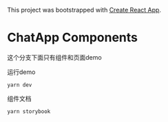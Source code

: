 This project was bootstrapped with [Create React App](https://github.com/facebook/create-react-app).

# ChatApp Components
这个分支下面只有组件和页面demo





运行demo

`yarn dev`

组件文档

`yarn storybook`